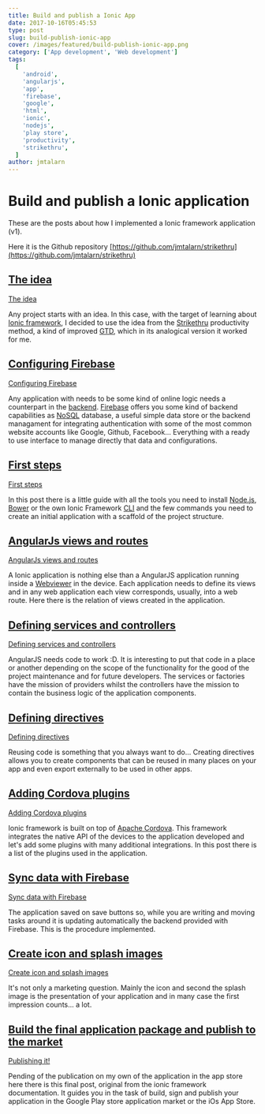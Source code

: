 ```yaml
---
title: Build and publish a Ionic App
date: 2017-10-16T05:45:53
type: post
slug: build-publish-ionic-app
cover: /images/featured/build-publish-ionic-app.png
category: ['App development', 'Web development']
tags:
  [
    'android',
    'angularjs',
    'app',
    'firebase',
    'google',
    'html',
    'ionic',
    'nodejs',
    'play store',
    'productivity',
    'strikethru',
  ]
author: jmtalarn
---
```


# Build and publish a Ionic application

These are the posts about how I implemented a Ionic framework application (v1).

<!--more-->

Here it is the Github repository [https://github.com/jmtalarn/strikethru](https://github.com/jmtalarn/strikethru)

## [The idea](/build-publish-ionic-app-i-idea)

<a href="https://blog.jmtalarn.com/build-publish-ionic-app-i-idea" class="card-preview" target="_blank">The idea</a>

Any project starts with an idea. In this case, with the target of learning about [Ionic framework](https://ionicframework.com/), I decided to use the idea from the [Strikethru](https://www.striketh.ru/) productivity method, a kind of improved [GTD](https://es.wikipedia.org/wiki/Getting_Things_Done), which in its analogical version it worked for me.

## [Configuring Firebase](/build-publish-ionic-app-configuring-firebase)

<a href="https://blog.jmtalarn.com/build-publish-ionic-app-configuring-firebase" class="card-preview" target="_blank">Configuring Firebase</a>

Any application with needs to be some kind of online logic needs a counterpart in the [backend](https://en.wikipedia.org/wiki/Front_and_back_ends). [Firebase](https://firebase.google.com/) offers you some kind of backend capabilities as [NoSQL](https://en.wikipedia.org/wiki/NoSQL) database, a useful simple data store or the backend managament for integrating authentication with some of the most common website accounts like Google, Github, Facebook... Everything with a ready to use interface to manage directly that data and configurations.

## [First steps](/build-publish-ionic-app-first-steps)

<a href="https://blog.jmtalarn.com/build-publish-ionic-app-first-steps" class="card-preview" target="_blank">First steps</a>

In this post there is a little guide with all the tools you need to install [Node.js](https://nodejs.org/en/), [Bower](https://bower.io/) or the own Ionic Framework [CLI](https://en.wikipedia.org/wiki/Command-line_interface) and the few commands you need to create an initial application with a scaffold of the project structure.

## [AngularJs views and routes](/build-publish-ionic-app-views-routes)

<a href="https://blog.jmtalarn.com/build-publish-ionic-app-views-routes" class="card-preview" target="_blank">AngularJs views and routes</a>

A Ionic application is nothing else than a AngularJS application running inside a [Webviewer](https://developer.telerik.com/featured/what-is-a-webview/) in the device. Each application needs to define its views and in any web application each view corresponds, usually, into a web route. Here there is the relation of views created in the application.

## [Defining services and controllers](/build-publish-ionic-app-angular-structure-services-controllers)

<a href="https://blog.jmtalarn.com/build-publish-ionic-app-angular-structure-services-controllers" class="card-preview" target="_blank">Defining services and controllers</a>

AngularJS needs code to work :D. It is interesting to put that code in a place or another depending on the scope of the functionality for the good of the project maintenance and for future developers. The services or factories have the mission of providers whilst the controllers have the mission to contain the business logic of the application components.

## [Defining directives](/build-publish-ionic-app-angular-structure-directives)

<a href="https://blog.jmtalarn.com/build-publish-ionic-app-angular-structure-directives" class="card-preview" target="_blank">Defining directives</a>

Reusing code is something that you always want to do... Creating directives allows you to create components that can be reused in many places on your app and even export externally to be used in other apps.

## [Adding Cordova plugins](/build-publish-ionic-app-cordova-plugins)

<a href="https://blog.jmtalarn.com/build-publish-ionic-app-cordova-plugins" class="card-preview" target="_blank">Adding Cordova plugins</a>

Ionic framework is built on top of [Apache Cordova](https://cordova.apache.org/). This framework integrates the native API of the devices to the application developed and let's add some plugins with many additional integrations. In this post there is a list of the plugins used in the application.

## [Sync data with Firebase](/build-publish-ionic-app-live-update-firebase-angularjs)

<a href="https://blog.jmtalarn.com/build-publish-ionic-app-live-update-firebase-angularjs" class="card-preview" target="_blank">Sync data with Firebase</a>

The application saved on save buttons so, while you are writing and moving tasks around it is updating automatically the backend provided with Firebase. This is the procedure implemented.

## [Create icon and splash images](/build-publish-ionic-app-icon-splash-images)

<a href="https://blog.jmtalarn.com/build-publish-ionic-app-icon-splash-images" class="card-preview" target="_blank">Create icon and splash images</a>

It's not only a marketing question. Mainly the icon and second the splash image is the presentation of your application and in many case the first impression counts... a lot.

## [Build the final application package and publish to the market](http://ionicframework.com/docs/v1/guide/publishing.html)

<a href="http://ionicframework.com/docs/v1/guide/publishing.html" class="card-preview" target="_blank">Publishing it!</a>

Pending of the publication on my own of the application in the app store here there is this final post, original from the ionic framework documentation. It guides you in the task of build, sign and publish your application in the Google Play store application market or the iOs App Store.

